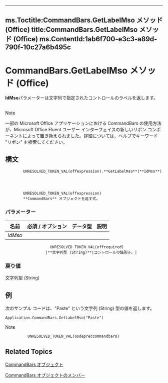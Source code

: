 

---
ms.Toctitle:CommandBars.GetLabelMso メソッド (Office)
title:CommandBars.GetLabelMso メソッド (Office)
ms.ContentId:1ab6f700-e3c3-a89d-790f-10c27a6b495c
---
# CommandBars.GetLabelMso メソッド (Office)




**IdMso**パラメーターは文字列で指定されたコントロールのラベルを返します。

## 

>[!NOTE]
>一部の Microsoft Office アプリケーションにおける CommandBars の使用方法が、Microsoft Office Fluent ユーザー インターフェイスの新しいリボン コンポーネントによって置き換えられました。詳細については、ヘルプでキーワード "リボン" を検索してください。





## 構文

            UNRESOLVED_TOKEN_VAL(offexpression).**GetLabelMso**(**idMso**)




            UNRESOLVED_TOKEN_VAL(offexpression)
            **CommandBars** オブジェクトを返す式。

### パラメーター

|**名前**|**必須 / オプション**|**データ型**|**説明**|
|---|---|---|---|
|*idMso*|
                        UNRESOLVED_TOKEN_VAL(offrequired)
                      |**文字列型 (String)**|コントロールの識別子。|



### 戻り値
文字列型 (String)





## 例
次のサンプル コードは、"Paste" という文字列 (String) 型の値を返します。

```vba
Application.CommandBars.GetLabelMso("Paste")
```




>[!NOTE]
>
              UNRESOLVED_TOKEN_VAL(osdepreccommandbars)
            





## Related Topics

[CommandBars オブジェクト](0e312e21-14ee-5055-d604-b66e61c53b47.md)

[CommandBars オブジェクトのメンバー](c11db22d-b7bb-20a2-a455-e441cb8d5bc0.md)




